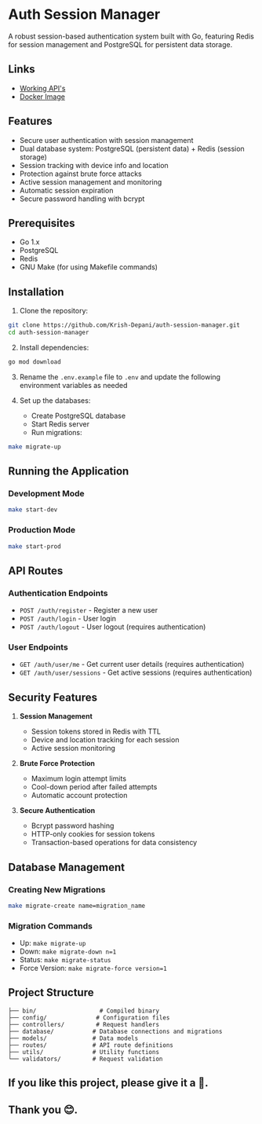 # Auth Session Manager

A robust session-based authentication system built with Go, featuring Redis for session management and PostgreSQL for persistent data storage.

## Links

- [Working API's](https://www.postman.com/envolve-7536/workspace/auth-session-manager/collection/16623333-cbd26cf3-eea0-480f-b7fd-e50ab825496f?action=share&creator=16623333)
- [Docker Image](https://hub.docker.com/r/krishdepani/auth-session-manager/tags)

## Features

- Secure user authentication with session management
- Dual database system: PostgreSQL (persistent data) + Redis (session storage)
- Session tracking with device info and location
- Protection against brute force attacks
- Active session management and monitoring
- Automatic session expiration
- Secure password handling with bcrypt

## Prerequisites

- Go 1.x
- PostgreSQL
- Redis
- GNU Make (for using Makefile commands)

## Installation

1. Clone the repository:

```bash
git clone https://github.com/Krish-Depani/auth-session-manager.git
cd auth-session-manager
```

2. Install dependencies:

```bash
go mod download
```

3. Rename the `.env.example` file to `.env` and update the following environment variables as needed

4. Set up the databases:
   - Create PostgreSQL database
   - Start Redis server
   - Run migrations:

```bash
make migrate-up
```

## Running the Application

### Development Mode

```bash
make start-dev
```

### Production Mode

```bash
make start-prod
```

## API Routes

### Authentication Endpoints

- `POST /auth/register` - Register a new user
- `POST /auth/login` - User login
- `POST /auth/logout` - User logout (requires authentication)

### User Endpoints

- `GET /auth/user/me` - Get current user details (requires authentication)
- `GET /auth/user/sessions` - Get active sessions (requires authentication)

## Security Features

1. **Session Management**

   - Session tokens stored in Redis with TTL
   - Device and location tracking for each session
   - Active session monitoring

2. **Brute Force Protection**

   - Maximum login attempt limits
   - Cool-down period after failed attempts
   - Automatic account protection

3. **Secure Authentication**
   - Bcrypt password hashing
   - HTTP-only cookies for session tokens
   - Transaction-based operations for data consistency

## Database Management

### Creating New Migrations

```bash
make migrate-create name=migration_name
```

### Migration Commands

- Up: `make migrate-up`
- Down: `make migrate-down n=1`
- Status: `make migrate-status`
- Force Version: `make migrate-force version=1`

## Project Structure

```
├── bin/                  # Compiled binary
├── config/              # Configuration files
├── controllers/         # Request handlers
├── database/           # Database connections and migrations
├── models/             # Data models
├── routes/             # API route definitions
├── utils/              # Utility functions
└── validators/         # Request validation
```

## If you like this project, please give it a 🌟.

## Thank you 😊.
